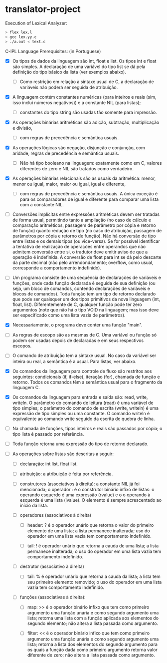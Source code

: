 # translator-project

Execution of Lexical Analyzer:

```bash
> flex lex.l
> gcc lex.yy.c
> ./a.out < text.c
```

C-IPL Language Prerequisites: (in Portuguese)

- [x] Os tipos de dados da linguagem são int, float e list. Os tipos int e float são simples. A declaração de uma variável do tipo list se dá pela definição do tipo básico da lista (ver exemplos abaixo).
  - [ ] Como restrição em relação à sintaxe usual de C, a declaração de variáveis não poderá ser seguida de atribuição.

- [x] A linguagem contém constantes numéricas (para inteiros e reais (sim, isso inclui números negativos)) e a constante NIL (para listas); 
  - [ ] constantes do tipo string são usadas tão somente para impressão.

- [x] As operações binárias aritméticas são adição, subtração, multiplicação e divisão, 
  - [ ] com regras de precedência e semântica usuais.

- [x] As operações lógicas são negação, disjunção e conjunção, com  aridade, regras de precedência e semântica usuais.
  - [ ] Não há tipo booleano na linguagem: exatamente como em C, valores diferentes de zero e  NIL são tratados como verdadeiro.

- [x] As operações binárias relacionais são as usuais da aritmética: menor, menor ou igual, maior, maior ou igual, igual e diferente,
  - [ ] com regras de precedência e semântica usuais. A única exceção é para os comparadores de igual e diferente para comparar uma lista com a constante NIL.

- [ ] Conversões implícitas entre expressões aritméticas devem ser tratadas de forma usual, permitindo tanto a ampliação (no caso de cálculo e comparação aritméticos, passagem de parâmetro por cópia e retorno de função) quanto redução de tipo (no caso de atribuição, passagem de parâmetros por cópia e retorno de função). Não há conversão de tipo entre listas e os demais tipos (ou vice-versa). Se for possível identificar a tentativa de realização de operações entre operandos que não admitem conversão entre si, o tradutor deve emitir aviso de que a operação é indefinida. A conversão de float para int se dá pelo descarte da parte decimal (não pelo arrendondamento; overflow, como usual, corresponde a comportamento indefinido).

- [ ] Um programa consiste de uma sequência de declarações de variáveis e funções, onde cada função declarada é seguida de sua definição (ou seja, um bloco de comandos, contendo declarações de variáveis e blocos de comandos). Toda função tem um tipo de retorno declarado que pode ser quaisquer um dos tipos primitivos da nova linguagem (int, float, list). Diferentemente de C, qualquer função pode ter zero argumentos (note que não há o tipo VOID na linguagem; mas isso deve ser especificado como uma lista vazia de parâmetros).

- [x] Necessariamente, o programa deve conter uma função "main".

- [ ] As regras de escopo são as mesmas de C. Uma variável ou função só podem ser usadas depois de declaradas e em seus respectivos escopos.

- [ ] O comando de atribuição tem a sintaxe usual. No caso da variável ser inteira ou real, a semântica é a usual. Para listas, ver abaixo.

- [x] Os comandos da linguagem para controle de fluxo são restritos aos seguintes: condicionais (if, if-else), iteração (for), chamada de função e retorno. Todos os comandos têm a semântica usual para o fragmento da linguagem C.

- [x] Os comandos da linguagem para entrada e saída são: read, write, writeln. O parâmetro do comando de leitura (read) é uma variável de tipo simples; o parâmetro do comando de escrita (write, writeln) é uma expressão de tipo simples ou uma constante. O comando writeln é equivalente ao comando write seguido da escrita de quebra de linha.

- [ ] Na chamada de funções, tipos inteiros e reais são passados por cópia; o tipo lista é passado por referência.

- [ ] Toda função retorna uma expressão do tipo de retorno declarado.

- [ ] As operações sobre listas são descritas a seguir:

  - [ ] declaração: int list, float list.

  - [ ] atribuição: a atribuição é feita por referência.

  - [ ] construtores (associativos à direita): a constante NIL já foi mencionada; o operador : é o construtor binário infixo de listas: o operando esquerdo é uma expressão (rvalue) e o o operando à esquerda é uma lista (lvalue). O elemento é sempre acrescentado ao início da lista.

  - [ ] operadores (associativos à direita)

    - [ ] header: ? é o operador unário que retorna o valor do primeiro elemento de uma lista; a lista permanece inalterada; uso do operador em uma lista vazia tem comportamento indefinido.

    - [ ] tail: ! é operador unário que retorna a cauda de uma lista; a lista permanece inalterada; o uso do operador em uma lista vazia tem comportamento indefinido.

  - [ ] destrutor (associativo à direita)

    - [ ] tail: % é operador unário que retorna a cauda da lista; a lista tem seu primeiro elemento removido; o uso do operador em uma lista vazia tem comportamento indefinido.

  - [ ] funções (associativas à direita):

    - [ ] map: >> é o operador binário infixo que tem como primeiro argumento uma função unária e como segundo argumento uma lista; retorna uma lista com a função aplicada aos elementos do segundo elemento; não altera a lista passada como argumento.

    - [ ] filter: << é o operador binário infixo que tem como primeiro argumento uma função unária e como segundo argumento uma lista; retorna a lista dos elementos do segundo argumento para os quais a função dada como primeiro argumento retorna valor diferente de zero; não altera a lista passada como argumento.